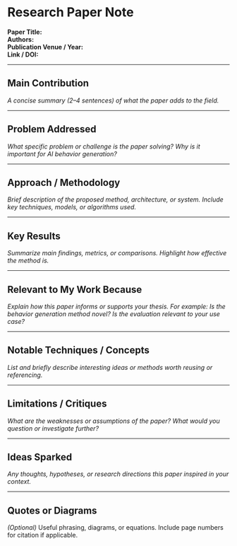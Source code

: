 # Research Paper Note

**Paper Title:**  
**Authors:**  
**Publication Venue / Year:**  
**Link / DOI:**  

---

## Main Contribution
*A concise summary (2–4 sentences) of what the paper adds to the field.*

---

## Problem Addressed
*What specific problem or challenge is the paper solving? Why is it important for AI behavior generation?*

---

## Approach / Methodology
*Brief description of the proposed method, architecture, or system. Include key techniques, models, or algorithms used.*

---

## Key Results
*Summarize main findings, metrics, or comparisons. Highlight how effective the method is.*

---

## Relevant to My Work Because
*Explain how this paper informs or supports your thesis. For example: Is the behavior generation method novel? Is the evaluation relevant to your use case?*

---

## Notable Techniques / Concepts
*List and briefly describe interesting ideas or methods worth reusing or referencing.*

---

## Limitations / Critiques
*What are the weaknesses or assumptions of the paper? What would you question or investigate further?*

---

## Ideas Sparked
*Any thoughts, hypotheses, or research directions this paper inspired in your context.*

---

## Quotes or Diagrams
*(Optional)* Useful phrasing, diagrams, or equations. Include page numbers for citation if applicable.

